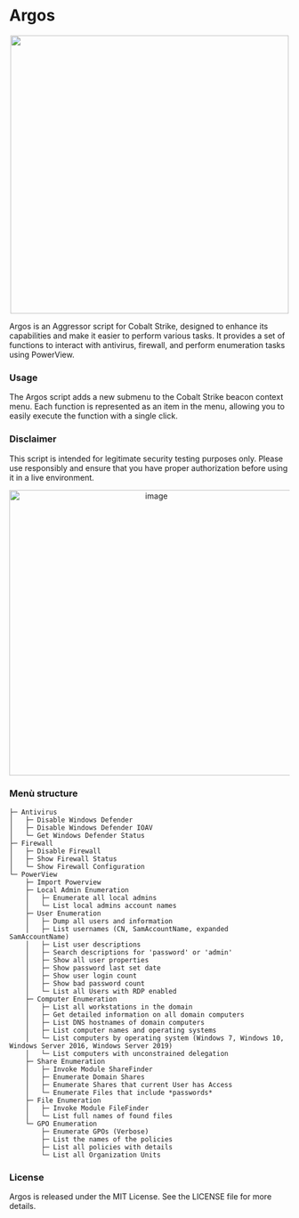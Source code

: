 # Argos
<p align="center">
  <img src="https://github.com/YoruYagami/Argos/assets/70035442/1b96abda-950c-4fec-8f8b-7c6c263bba66" width="500">
</p>

Argos is an Aggressor script for Cobalt Strike, designed to enhance its capabilities and make it easier to perform various tasks. It provides a set of functions to interact with antivirus, firewall, and perform enumeration tasks using PowerView.

### Usage
The Argos script adds a new submenu to the Cobalt Strike beacon context menu. Each function is represented as an item in the menu, allowing you to easily execute the function with a single click.

### Disclaimer
This script is intended for legitimate security testing purposes only. Please use responsibly and ensure that you have proper authorization before using it in a live environment.

<p align="center">
<img width="513" alt="image" src="https://github.com/YoruYagami/Argos/assets/70035442/63514c44-229c-46fa-98df-eb06c7449a13">
</p>

### Menù structure
```
├─ Antivirus
│   ├─ Disable Windows Defender
│   ├─ Disable Windows Defender IOAV
│   └─ Get Windows Defender Status
├─ Firewall
│   ├─ Disable Firewall
│   ├─ Show Firewall Status
│   └─ Show Firewall Configuration
└─ PowerView
    ├─ Import Powerview
    ├─ Local Admin Enumeration
    │   ├─ Enumerate all local admins
    │   └─ List local admins account names
    ├─ User Enumeration
    │   ├─ Dump all users and information
    │   ├─ List usernames (CN, SamAccountName, expanded SamAccountName)
    │   ├─ List user descriptions
    │   ├─ Search descriptions for 'password' or 'admin'
    │   ├─ Show all user properties
    │   ├─ Show password last set date
    │   ├─ Show user login count
    │   ├─ Show bad password count
    │   └─ List all Users with RDP enabled
    ├─ Computer Enumeration
    │   ├─ List all workstations in the domain
    │   ├─ Get detailed information on all domain computers
    │   ├─ List DNS hostnames of domain computers
    │   ├─ List computer names and operating systems
    │   └─ List computers by operating system (Windows 7, Windows 10, Windows Server 2016, Windows Server 2019)
    │   └─ List computers with unconstrained delegation
    ├─ Share Enumeration
    │   ├─ Invoke Module ShareFinder
    │   ├─ Enumerate Domain Shares
    │   ├─ Enumerate Shares that current User has Access
    │   └─ Enumerate Files that include *passwords*
    ├─ File Enumeration
    │   ├─ Invoke Module FileFinder
    │   └─ List full names of found files
    └─ GPO Enumeration
        ├─ Enumerate GPOs (Verbose)
        ├─ List the names of the policies
        ├─ List all policies with details
        └─ List all Organization Units
```
### License
Argos is released under the MIT License. See the LICENSE file for more details.
